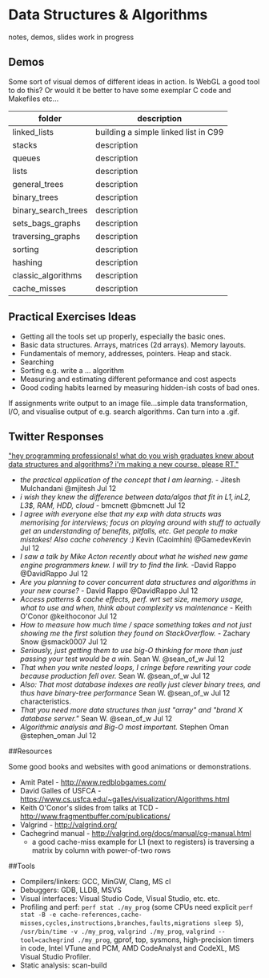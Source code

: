 # Data Structures & Algorithms
notes, demos, slides
work in progress

## Demos

Some sort of visual demos of different ideas in action.
Is WebGL a good tool to do this? Or would it be better to have some exemplar C code and Makefiles etc...

folder | description
------ | -----------
linked_lists | building a simple linked list in C99
stacks | description
queues | description
lists | description
general_trees | description
binary_trees | description
binary_search_trees | description
sets_bags_graphs | description
traversing_graphs | description
sorting | description
hashing | description
classic_algorithms | description
cache_misses | description

## Practical Exercises Ideas

* Getting all the tools set up properly, especially the basic ones.
* Basic data structures. Arrays, matrices (2d arrays). Memory layouts.
* Fundamentals of memory, addresses, pointers. Heap and stack.
* Searching
* Sorting e.g. write a ... algorithm
* Measuring and estimating different peformance and cost aspects
* Good coding habits learned by measuring hidden-ish costs of bad ones.

If assignments write output to an image file...simple data transformation,
I/O, and visualise output of e.g. search algorithms. Can turn into a .gif.

## Twitter Responses

["hey programming professionals! what do you wish graduates knew about data structures and algorithms? i'm making a new course. please RT."](https://twitter.com/capnramses/status/752905320326950912)

* *the practical application of the concept that I am learning*. - Jitesh Mulchandani ‏@mjitesh  Jul 12
* *i wish they knew the difference between data/algos that fit in L1$, in L2$, L3$, RAM, HDD, cloud* - bmcnett ‏@bmcnett  Jul 12
* *I agree with everyone else that my exp with data structs was memorising for interviews; focus on playing around with stuff to actually get an understanding of benefits, pitfalls, etc. Get people to make mistakes! Also cache coherency :)* Kevin (Caoimhín) ‏@GamedevKevin  Jul 12
* *I saw a talk by Mike Acton recently about what he wished new game engine programmers knew. I will try to find the link.* -David Rappo ‏@DavidRappo  Jul 12
* *Are you planning to cover concurrent data structures and algorithms in your new course?* - David Rappo ‏@DavidRappo  Jul 12
* *Access patterns & cache effects, perf. wrt set size, memory usage, what to use and when, think about complexity vs maintenance* - Keith O'Conor ‏@keithoconor  Jul 12
* *How to measure how much time / space something takes and not just showing me the first solution they found on StackOverflow.* - Zachary Snow ‏@smack0007  Jul 12
* *Seriously, just getting them to use big-O thinking for more than just passing your test would be a win.* Sean W. ‏@sean_of_w  Jul 12
* *That when you write nested loops, I cringe before rewriting your code because production fell over.* Sean W. ‏@sean_of_w  Jul 12
* *Also: That most database indexes are really just clever binary trees, and thus have binary-tree performance* Sean W. ‏@sean_of_w  Jul 12 characteristics.
* *That you need more data structures than just "array" and "brand X database server."* Sean W. ‏@sean_of_w  Jul 12
* *Algorithmic analysis and Big-O most important.*
Stephen Oman ‏@stephen_oman  Jul 12

##Resources

Some good books and websites with good animations or demonstrations.

* Amit Patel - http://www.redblobgames.com/
* David Galles of USFCA - https://www.cs.usfca.edu/~galles/visualization/Algorithms.html
* Keith O'Conor's slides from talks at TCD - http://www.fragmentbuffer.com/publications/
* Valgrind - http://valgrind.org/
* Cachegrind manual - http://valgrind.org/docs/manual/cg-manual.html 
   * a good cache-miss example for L1 (next to registers) is traversing a matrix by column with power-of-two rows

##Tools

* Compilers/linkers: GCC, MinGW, Clang, MS cl
* Debuggers: GDB, LLDB, MSVS
* Visual interfaces: Visual Studio Code, Visual Studio, etc. etc.
* Profiling and perf: `perf stat ./my_prog` (some CPUs need explicit `perf stat -B -e cache-references,cache-misses,cycles,instructions,branches,faults,migrations sleep 5`), `/usr/bin/time -v ./my_prog`, `valgrind ./my_prog`, `valgrind --tool=cachegrind ./my_prog`, gprof, top, sysmons, high-precision timers in code, Intel VTune and PCM, AMD CodeAnalyst and CodeXL, MS Visual Studio Profiler.
* Static analysis: scan-build
